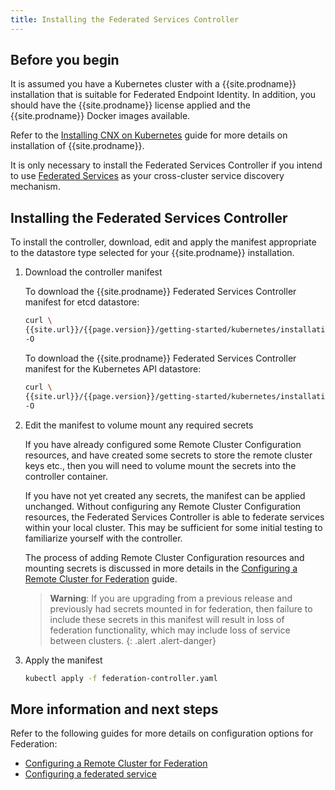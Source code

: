 ```yaml
---
title: Installing the Federated Services Controller
---
```


## Before you begin

It is assumed you have a Kubernetes cluster with a {{site.prodname}} installation that is suitable for Federated Endpoint
Identity. In addition, you should have the {{site.prodname}} license applied and the {{site.prodname}} Docker images 
available.
 
Refer to the [Installing CNX on Kubernetes](./index) guide for more details on installation of {{site.prodname}}.

It is only necessary to install the Federated Services Controller if you intend to use [Federated Services](/{{page.version}}/usage/federation/services-controller)
as your cross-cluster service discovery mechanism.

## Installing the Federated Services Controller

To install the controller, download, edit and apply the manifest appropriate to the datastore type selected for your
{{site.prodname}} installation.

1. Download the controller manifest

   To download the {{site.prodname}} Federated Services Controller manifest for etcd datastore:
   
   ```bash
   curl \
   {{site.url}}/{{page.version}}/getting-started/kubernetes/installation/federation-controller.yaml \
   -O
   ```

   To download the {{site.prodname}} Federated Services Controller manifest for the Kubernetes API datastore:
   
   ```bash
   curl \
   {{site.url}}/{{page.version}}/getting-started/kubernetes/installation/hosted/kubernetes-datastore/federation-controller.yaml \
   -O
   ```

1. Edit the manifest to volume mount any required secrets

   If you have already configured some Remote Cluster Configuration resources, and have created some secrets to store the
   remote cluster keys etc., then you will need to volume mount the secrets into the controller container.

   If you have not yet created any secrets, the  manifest can be applied unchanged. Without configuring any Remote Cluster 
   Configuration resources, the Federated Services Controller is able to federate services within your local cluster.
   This may be sufficient for some initial testing to familiarize yourself with the controller.

   The process of adding Remote Cluster Configuration resources and mounting secrets is discussed in more details in the 
   [Configuring a Remote Cluster for Federation](/{{page.version}}/usage/federation/configure-rcc) guide.

   > **Warning**: If you are upgrading from a previous release and previously had secrets mounted in for 
   > federation, then failure to include these secrets in this manifest will result in loss of federation
   > functionality, which may include loss of service between clusters.
   {: .alert .alert-danger}

1. Apply the manifest

   ```bash
   kubectl apply -f federation-controller.yaml
   ```

## More information and next steps

Refer to the following guides for more details on configuration options for Federation:
- [Configuring a Remote Cluster for Federation](/{{page.version}}/usage/federation/configure-rcc)
- [Configuring a federated service](/{{page.version}}/usage/federation/services-controller)